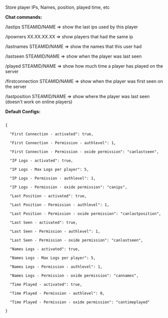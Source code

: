 Store player IPs, Names, position, played time, etc

**Chat commands:**

/lastips STEAMID/NAME => show the last ips used by this player

/ipowners XX.XX.XX.XX => show players that had the same ip

/lastnames STEAMID/NAME => show the names that this user had

/lastseen STEAMID/NAME => show when the player was last seen

/played STEAMID/NAME => show how much time a player has played on the server

/firstconnection STEAMID/NAME => show when the player was first seen on the server

/lastposition STEAMID/NAME => show where the player was last seen (doesn't work on online players)

**Default Configs:**

````

{

  "First Connection - activated": true,

  "First Connection - Permission - authlevel": 1,

  "First Connection - Permission - oxide permission": "canlastseen",

  "IP Logs - activated": true,

  "IP Logs - Max Logs per player": 5,

  "IP Logs - Permission - authlevel": 1,

  "IP Logs - Permission - oxide permission": "canips",

  "Last Position - activated": true,

  "Last Position - Permission - authlevel": 1,

  "Last Position - Permission - oxide permission": "canlastposition",

  "Last Seen - activated": true,

  "Last Seen - Permission - authlevel": 1,

  "Last Seen - Permission - oxide permission": "canlastseen",

  "Names Logs - activated": true,

  "Names Logs - Max Logs per player": 5,

  "Names Logs - Permission - authlevel": 1,

  "Names Logs - Permission - oxide permission": "cannames",

  "Time Played - activated": true,

  "Time Played - Permission - authlevel": 0,

  "Time Played - Permission - oxide permission": "cantimeplayed"

}

 
````